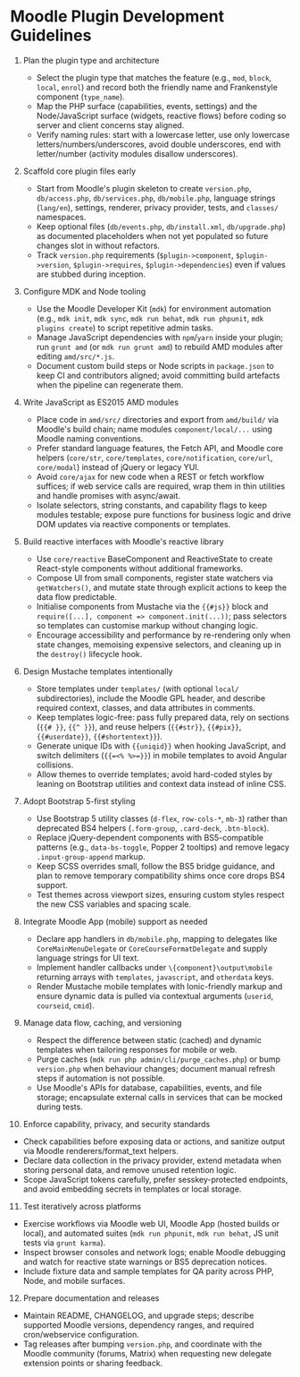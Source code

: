 Moodle Plugin Development Guidelines
===================================

1. Plan the plugin type and architecture
   - Select the plugin type that matches the feature (e.g., `mod`, `block`, `local`, `enrol`) and record both the friendly name and Frankenstyle component (`type_name`).
   - Map the PHP surface (capabilities, events, settings) and the Node/JavaScript surface (widgets, reactive flows) before coding so server and client concerns stay aligned.
   - Verify naming rules: start with a lowercase letter, use only lowercase letters/numbers/underscores, avoid double underscores, end with letter/number (activity modules disallow underscores).

2. Scaffold core plugin files early
   - Start from Moodle's plugin skeleton to create `version.php`, `db/access.php`, `db/services.php`, `db/mobile.php`, language strings (`lang/en`), settings, renderer, privacy provider, tests, and `classes/` namespaces.
   - Keep optional files (`db/events.php`, `db/install.xml`, `db/upgrade.php`) as documented placeholders when not yet populated so future changes slot in without refactors.
   - Track `version.php` requirements (`$plugin->component`, `$plugin->version`, `$plugin->requires`, `$plugin->dependencies`) even if values are stubbed during inception.

3. Configure MDK and Node tooling
   - Use the Moodle Developer Kit (`mdk`) for environment automation (e.g., `mdk init`, `mdk sync`, `mdk run behat`, `mdk run phpunit`, `mdk plugins create`) to script repetitive admin tasks.
   - Manage JavaScript dependencies with `npm`/`yarn` inside your plugin; run `grunt amd` (or `mdk run grunt amd`) to rebuild AMD modules after editing `amd/src/*.js`.
   - Document custom build steps or Node scripts in `package.json` to keep CI and contributors aligned; avoid committing build artefacts when the pipeline can regenerate them.

4. Write JavaScript as ES2015 AMD modules
   - Place code in `amd/src/` directories and export from `amd/build/` via Moodle's build chain; name modules `component/local/...` using Moodle naming conventions.
   - Prefer standard language features, the Fetch API, and Moodle core helpers (`core/str`, `core/templates`, `core/notification`, `core/url`, `core/modal`) instead of jQuery or legacy YUI.
   - Avoid `core/ajax` for new code when a REST or fetch workflow suffices; if web service calls are required, wrap them in thin utilities and handle promises with async/await.
   - Isolate selectors, string constants, and capability flags to keep modules testable; expose pure functions for business logic and drive DOM updates via reactive components or templates.

5. Build reactive interfaces with Moodle's reactive library
   - Use `core/reactive` BaseComponent and ReactiveState to create React-style components without additional frameworks.
   - Compose UI from small components, register state watchers via `getWatchers()`, and mutate state through explicit actions to keep the data flow predictable.
   - Initialise components from Mustache via the `{{#js}}` block and `require([...], component => component.init(...))`; pass selectors so templates can customise markup without changing logic.
   - Encourage accessibility and performance by re-rendering only when state changes, memoising expensive selectors, and cleaning up in the `destroy()` lifecycle hook.

6. Design Mustache templates intentionally
   - Store templates under `templates/` (with optional `local/` subdirectories), include the Moodle GPL header, and describe required context, classes, and data attributes in comments.
   - Keep templates logic-free: pass fully prepared data, rely on sections (`{{# }}`, `{{^ }}`), and reuse helpers (`{{#str}}`, `{{#pix}}`, `{{#userdate}}`, `{{#shortentext}}`).
   - Generate unique IDs with `{{uniqid}}` when hooking JavaScript, and switch delimiters (`{{=<% %>=}}`) in mobile templates to avoid Angular collisions.
   - Allow themes to override templates; avoid hard-coded styles by leaning on Bootstrap utilities and context data instead of inline CSS.

7. Adopt Bootstrap 5-first styling
   - Use Bootstrap 5 utility classes (`d-flex`, `row-cols-*`, `mb-3`) rather than deprecated BS4 helpers (`.form-group`, `.card-deck`, `.btn-block`).
   - Replace jQuery-dependent components with BS5-compatible patterns (e.g., `data-bs-toggle`, Popper 2 tooltips) and remove legacy `.input-group-append` markup.
   - Keep SCSS overrides small, follow the BS5 bridge guidance, and plan to remove temporary compatibility shims once core drops BS4 support.
   - Test themes across viewport sizes, ensuring custom styles respect the new CSS variables and spacing scale.

8. Integrate Moodle App (mobile) support as needed
   - Declare app handlers in `db/mobile.php`, mapping to delegates like `CoreMainMenuDelegate` or `CoreCourseFormatDelegate` and supply language strings for UI text.
   - Implement handler callbacks under `\{component}\output\mobile` returning arrays with `templates`, `javascript`, and `otherdata` keys.
   - Render Mustache mobile templates with Ionic-friendly markup and ensure dynamic data is pulled via contextual arguments (`userid`, `courseid`, `cmid`).

9. Manage data flow, caching, and versioning
   - Respect the difference between static (cached) and dynamic templates when tailoring responses for mobile or web.
   - Purge caches (`mdk run php admin/cli/purge_caches.php`) or bump `version.php` when behaviour changes; document manual refresh steps if automation is not possible.
   - Use Moodle's APIs for database, capabilities, events, and file storage; encapsulate external calls in services that can be mocked during tests.

10. Enforce capability, privacy, and security standards
   - Check capabilities before exposing data or actions, and sanitize output via Moodle renderers/format_text helpers.
   - Declare data collection in the privacy provider, extend metadata when storing personal data, and remove unused retention logic.
   - Scope JavaScript tokens carefully, prefer sesskey-protected endpoints, and avoid embedding secrets in templates or local storage.

11. Test iteratively across platforms
   - Exercise workflows via Moodle web UI, Moodle App (hosted builds or local), and automated suites (`mdk run phpunit`, `mdk run behat`, JS unit tests via `grunt karma`).
   - Inspect browser consoles and network logs; enable Moodle debugging and watch for reactive state warnings or BS5 deprecation notices.
   - Include fixture data and sample templates for QA parity across PHP, Node, and mobile surfaces.

12. Prepare documentation and releases
   - Maintain README, CHANGELOG, and upgrade steps; describe supported Moodle versions, dependency ranges, and required cron/webservice configuration.
   - Tag releases after bumping `version.php`, and coordinate with the Moodle community (forums, Matrix) when requesting new delegate extension points or sharing feedback.
